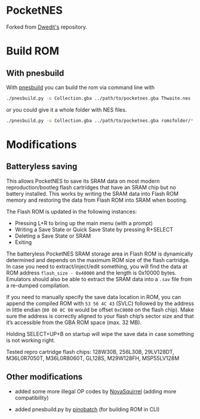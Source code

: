 # PocketNES
Forked from [Dwedit's](https://github.com/Dwedit/PocketNES) repository.

# Build ROM
## With pnesbuild
With [pnesbuild](/nespack/pnesbuild.py) you can build the rom via command line with

```sh
./pnesbuild.py -o Collection.gba ../path/to/pocketnes.gba Thwaite.nes 'Nova the Squirrel.nes'
```

or you could give it a whole folder with NES files.
```sh
./pnesbuild.py -o Collection.gba ../path/to/pocketnes.gba romsfolder/*.nes`
```


# Modifications
## Batteryless saving
This allows PocketNES to save its SRAM data on most modern reproduction/bootleg flash cartridges that have an SRAM chip but no battery installed. This works by writing the SRAM data into Flash ROM memory and restoring the data from Flash ROM into SRAM when booting.

The Flash ROM is updated in the following instances:
- Pressing L+R to bring up the main menu (with a prompt)
- Writing a Save State or Quick Save State by pressing R+SELECT
- Deleting a Save State or SRAM
- Exiting

The batteryless PocketNES SRAM storage area in Flash ROM is dynamically determined and depends on the maximum ROM size of the flash cartridge. In case you need to extract/inject/edit something, you will find the data at ROM address `flash_size - 0x40000` and the length is 0x10000 bytes. Emulators should also be able to extract the SRAM data into a `.sav` file from a re-dumped compilation.

If you need to manually specify the save data location in ROM, you can append the compiled ROM with `53 56 4C 43` (SVLC) followed by the address in little endian (`00 00 0C 00` would be offset `0xC0000` on the flash chip). Make sure the address is correctly aligned to your flash chip’s sector size and that it’s accessible from the GBA ROM space (max. 32 MB).

Holding SELECT+UP+B on startup will wipe the save data in case something is not working right.

Tested repro cartridge flash chips: 128W30B, 256L30B, 29LV128DT, M36L0R7050T, M36L0R8060T, GL128S, M29W128FH, MSP55LV128M

## Other modifications
* added some more illegal OP codes by [NovaSquirrel](https://github.com/NovaSquirrel/PocketNES) (adding more compatibility)

* added pnesbuild.py by [pinobatch](https://github.com/pinobatch) (for building ROM in CLI)
